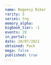 ```yaml
---
name: Regency Riker
rarity: 5
series: tng
memory_alpha:
bigbook_tier: -1
events: 20
in_portal:
date: 20/07/2021
obtained: Pack
mega: false
published: true
---
```



